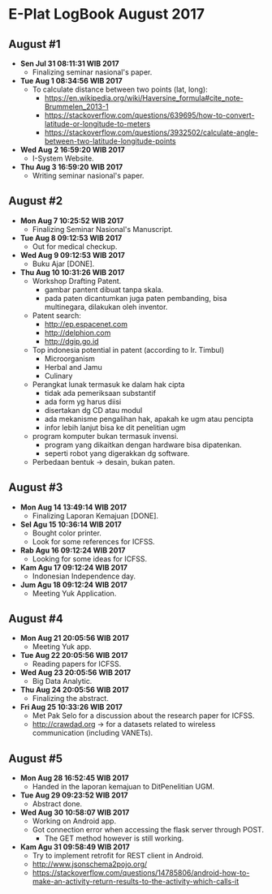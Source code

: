 E-Plat LogBook August 2017
=======================

August #1
---------
- **Sen Jul 31 08:11:31 WIB 2017**
  - Finalizing seminar nasional's paper.
- **Tue Aug  1 08:34:56 WIB 2017**
	- To calculate distance between two points (lat, long):
		- https://en.wikipedia.org/wiki/Haversine_formula#cite_note-Brummelen_2013-1
		- https://stackoverflow.com/questions/639695/how-to-convert-latitude-or-longitude-to-meters
		- https://stackoverflow.com/questions/3932502/calculate-angle-between-two-latitude-longitude-points
- **Wed Aug  2 16:59:20 WIB 2017**
	- I-System Website.
- **Thu Aug  3 16:59:20 WIB 2017**
	- Writing seminar nasional's paper.


August #2
---------
- **Mon Aug  7 10:25:52 WIB 2017**
	- Finalizing Seminar Nasional's Manuscript.
- **Tue Aug  8 09:12:53 WIB 2017**
	- Out for medical checkup.
- **Wed Aug  9 09:12:53 WIB 2017**
	- Buku Ajar [DONE].
- **Thu Aug 10 10:31:26 WIB 2017**
	- Workshop Drafting Patent.
		- gambar pantent dibuat tanpa skala.
		- pada paten dicantumkan juga paten pembanding, bisa multinegara, dilakukan oleh inventor.
	- Patent search:
		- http://ep.espacenet.com
		- http://delphion.com
		- http://dgip.go.id
	- Top indonesia potential in patent (according to Ir. Timbul)
		- Microorganism
		- Herbal and Jamu
		- Culinary
	- Perangkat lunak termasuk ke dalam hak cipta
		- tidak ada pemeriksaan substantif
		- ada form yg harus diisi
		- disertakan dg CD atau modul
		- ada mekanisme pengalihan hak, apakah ke ugm atau pencipta
		- infor lebih lanjut bisa ke dit penelitian ugm
	- program komputer bukan termasuk invensi.
		- program yang dikaitkan dengan hardware bisa dipatenkan.
		- seperti robot yang digerakkan dg software.
	- Perbedaan bentuk -> desain, bukan paten.

August #3
---------
- **Mon Aug 14 13:49:14 WIB 2017**
	- Finalizing Laporan Kemajuan [DONE].
- **Sel Agu 15 10:36:14 WIB 2017**
  - Bought color printer.
  - Look for some references for ICFSS.
- **Rab Agu 16 09:12:24 WIB 2017**
  - Looking for some ideas for ICFSS.
- **Kam Agu 17 09:12:24 WIB 2017**
  - Indonesian Independence day.
- **Jum Agu 18 09:12:24 WIB 2017**
  - Meeting Yuk Application.

August #4
---------
- **Mon Aug 21 20:05:56 WIB 2017**
	- Meeting Yuk app.
- **Tue Aug 22 20:05:56 WIB 2017**
	- Reading papers for ICFSS.
- **Wed Aug 23 20:05:56 WIB 2017**
	- Big Data Analytic.
- **Thu Aug 24 20:05:56 WIB 2017**
	- Finalizing the abstract.
- **Fri Aug 25 10:33:26 WIB 2017**
	- Met Pak Selo for a discussion about the research paper for ICFSS.
	- http://crawdad.org -> for a datasets related to wireless communication (including VANETs).

August #5
---------
- **Mon Aug 28 16:52:45 WIB 2017**
	- Handed in the laporan kemajuan to DitPenelitian UGM.
- **Tue Aug 29 09:23:52 WIB 2017**
	- Abstract done.
- **Wed Aug 30 10:58:07 WIB 2017**
	- Working on Android app.
  - Got connection error when accessing the flask server through POST.
    - The GET method however is still working.
- **Kam Agu 31 09:58:49 WIB 2017**
  - Try to implement retrofit for REST client in Android.
  - http://www.jsonschema2pojo.org/
  - https://stackoverflow.com/questions/14785806/android-how-to-make-an-activity-return-results-to-the-activity-which-calls-it
